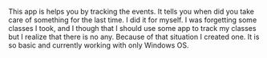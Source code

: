 This app is helps you by tracking the events. It tells you when did you take care of something for the last time. I did it for myself. I was forgetting some classes I took,
and I though that I should use some app to track my classes but I realize that there is no any. Because of that situation I created one. It is so basic and currently working
with only Windows OS.
